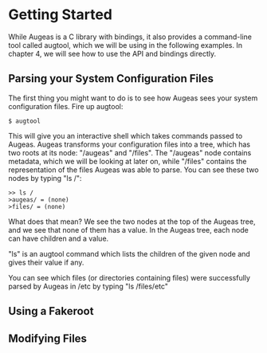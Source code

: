 # Getting Started #

While Augeas is a C library with bindings, it also provides a command-line tool called augtool, which we will be using in the following examples. In chapter 4, we will see how to use the API and bindings directly.

## Parsing your System Configuration Files ##

The first thing you might want to do is to see how Augeas sees your system configuration files. Fire up augtool:

	$ augtool

This will give you an interactive shell which takes commands passed to Augeas. Augeas transforms your configuration files into a tree, which has two roots at its node: "/augeas" and "/files". The "/augeas" node contains metadata, which we will be looking at later on, while "/files" contains the representation of the files Augeas was able to parse. You can see these two nodes by typing "ls /":

	>> ls /
	>augeas/ = (none)
	>files/ = (none)

What does that mean? We see the two nodes at the top of the Augeas tree, and we see that none of them has a value. In the Augeas tree, each node can have children and a value.

"ls" is an augtool command which lists the children of the given node and gives their value if any.

You can see which files (or directories containing files) were successfully parsed by Augeas in /etc by typing "ls /files/etc"


## Using a Fakeroot ##


## Modifying Files ##


